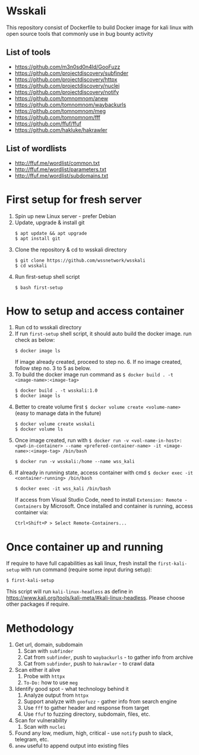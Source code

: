 # Wsskali
This repository consist of Dockerfile to build Docker image for kali linux with open source tools that commonly use in bug bounty activity
## List of tools
* https://github.com/m3n0sd0n4ld/GooFuzz
* https://github.com/projectdiscovery/subfinder
* https://github.com/projectdiscovery/httpx
* https://github.com/projectdiscovery/nuclei
* https://github.com/projectdiscovery/notify
* https://github.com/tomnomnom/anew
* https://github.com/tomnomnom/waybackurls
* https://github.com/tomnomnom/meg
* https://github.com/tomnomnom/fff
* https://github.com/ffuf/ffuf
* https://github.com/hakluke/hakrawler
## List of wordlists
* http://ffuf.me/wordlist/common.txt
* http://ffuf.me/wordlist/parameters.txt
* http://ffuf.me/wordlist/subdomains.txt
# First setup for fresh server
1. Spin up new Linux server - prefer Debian
2. Update, upgrade & install git
   ```
   $ apt update && apt upgrade
   $ apt install git
   ```
3. Clone the repository & cd to wsskali directory
   ```
   $ git clone https://github.com/wssnetwork/wsskali
   $ cd wsskali
   ```
4. Run first-setup shell script
   ```
   $ bash first-setup
   ```
# How to setup and access container
1. Run cd to wsskali directory
2. If run `first-setup` shell script, it should auto build the docker image. run check as below:
   ```
   $ docker image ls
   ```
   If image already created, proceed to step no. 6. If no image created, follow step no. 3 to 5 as below.
3. To build the docker image run command as `$ docker build . -t <image-name>:<image-tag>`
   ```
   $ docker build . -t wsskali:1.0
   $ docker image ls
   ```
4. Better to create volume first `$ docker volume create <volume-name>` (easy to manage data in the future)
   ```
   $ docker volume create wsskali
   $ docker volume ls
   ```
5. Once image created, run with `$ docker run -v <vol-name-in-host>:<pwd-in-container> --name <prefered-container-name> -it <image-name>:<image-tag> /bin/bash`
   ```
   $ docker run -v wsskali:/home --name wss_kali
   ```
6. If already in running state, access container with cmd `$ docker exec -it <container-running> /bin/bash`
   ```
   $ docker exec -it wss_kali /bin/bash
   ```
   If access from Visual Studio Code, need to install `Extension: Remote - Containers` by Microsoft. Once installed and container is running, access container via:
   ```
   Ctrl+Shift+P > Select Remote-Containers...
   ```
# Once container up and running
If require to have full capabilities as kali linux, fresh install the `first-kali-setup` with run command (require some input during setup):
```
$ first-kali-setup
```
This script will run `kali-linux-headless` as define in https://www.kali.org/tools/kali-meta/#kali-linux-headless. Please choose other packages if require.
# Methodology
1. Get url, domain, subdomain
   1. Scan with `subfinder`
   2. Cat from `subfinder`, push to `waybackurls` - to gather info from archive
   3. Cat from `subfinder`, push to `hakrawler` - to crawl data
2. Scan either it alive
   1. Probe with `httpx`
   2. `To-Do:` how to use `meg`
3. Identify good spot - what technology behind it
   1. Analyze output from `httpx`
   2. Support analyze with `goofuzz` - gather info from search engine
   3. Use `fff` to gather header and response from target
   4. Use `ffuf` to fuzzing directory, subdomain, files, etc.
4. Scan for vulnerability
   1. Scan with `nuclei`
5. Found any low, medium, high, critical - use `notify` push to slack, telegram, etc.
6. `anew` useful to append output into existing files
